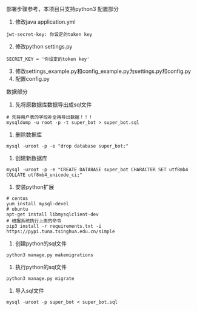 部署步骤参考，本项目只支持python3
配置部分
1. 修改java application.yml
```
jwt-secret-key: 你设定的token key
```
2. 修改python settings.py
```
SECRET_KEY = '你设定的token key'
```
3. 修改settings_example.py和config_example.py为settings.py和config.py
4. 配置config.py

数据部分
1. 先将原数据库数据导出成sql文件
```
# 先将用户表的字段补全再导出数据！！！
mysqldump -u root -p -t super_bot > super_bot.sql
```
1. 删除数据库
```
mysql -uroot -p -e "drop database super_bot;"
```
1. 创建新数据库
```
mysql -uroot -p -e "CREATE DATABASE super_bot CHARACTER SET utf8mb4 COLLATE utf8mb4_unicode_ci;"
```
1. 安装python扩展
```
# centos
yum install mysql-devel
# ubuntu
apt-get install libmysqlclient-dev
# 根据系统执行上面的命令
pip3 install -r requirements.txt -i https://pypi.tuna.tsinghua.edu.cn/simple
```
1. 创建python的sql文件
```
python3 manage.py makemigrations
```
1. 执行python的sql文件
```
python3 manage.py migrate
```
1. 导入sql文件
```
mysql -uroot -p super_bot < super_bot.sql
```
